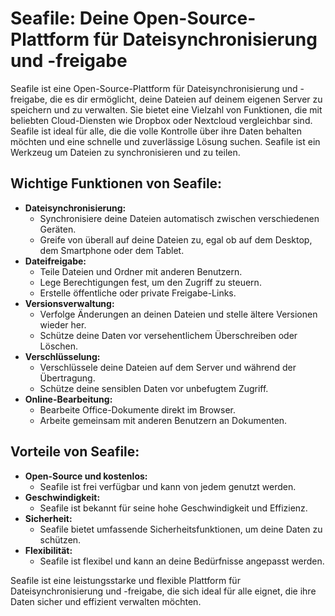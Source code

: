 # Seafile: Deine Open-Source-Plattform für Dateisynchronisierung und -freigabe

Seafile ist eine Open-Source-Plattform für Dateisynchronisierung und -freigabe, die es dir ermöglicht, deine Dateien auf deinem eigenen Server zu speichern und zu verwalten.
Sie bietet eine Vielzahl von Funktionen, die mit beliebten Cloud-Diensten wie Dropbox oder Nextcloud vergleichbar sind.
Seafile ist ideal für alle, die die volle Kontrolle über ihre Daten behalten möchten und eine schnelle und zuverlässige Lösung suchen.
Seafile ist ein Werkzeug um Dateien zu synchronisieren und zu teilen.

## Wichtige Funktionen von Seafile:

* **Dateisynchronisierung:**
    * Synchronisiere deine Dateien automatisch zwischen verschiedenen Geräten.
    * Greife von überall auf deine Dateien zu, egal ob auf dem Desktop, dem Smartphone oder dem Tablet.
* **Dateifreigabe:**
    * Teile Dateien und Ordner mit anderen Benutzern.
    * Lege Berechtigungen fest, um den Zugriff zu steuern.
    * Erstelle öffentliche oder private Freigabe-Links.
* **Versionsverwaltung:**
    * Verfolge Änderungen an deinen Dateien und stelle ältere Versionen wieder her.
    * Schütze deine Daten vor versehentlichem Überschreiben oder Löschen.
* **Verschlüsselung:**
    * Verschlüssele deine Dateien auf dem Server und während der Übertragung.
    * Schütze deine sensiblen Daten vor unbefugtem Zugriff.
* **Online-Bearbeitung:**
    * Bearbeite Office-Dokumente direkt im Browser.
    * Arbeite gemeinsam mit anderen Benutzern an Dokumenten.

## Vorteile von Seafile:

* **Open-Source und kostenlos:**
    * Seafile ist frei verfügbar und kann von jedem genutzt werden.
* **Geschwindigkeit:**
    * Seafile ist bekannt für seine hohe Geschwindigkeit und Effizienz.
* **Sicherheit:**
    * Seafile bietet umfassende Sicherheitsfunktionen, um deine Daten zu schützen.
* **Flexibilität:**
    * Seafile ist flexibel und kann an deine Bedürfnisse angepasst werden.

Seafile ist eine leistungsstarke und flexible Plattform für Dateisynchronisierung und -freigabe, die sich ideal für alle eignet, die ihre Daten sicher und effizient verwalten möchten.